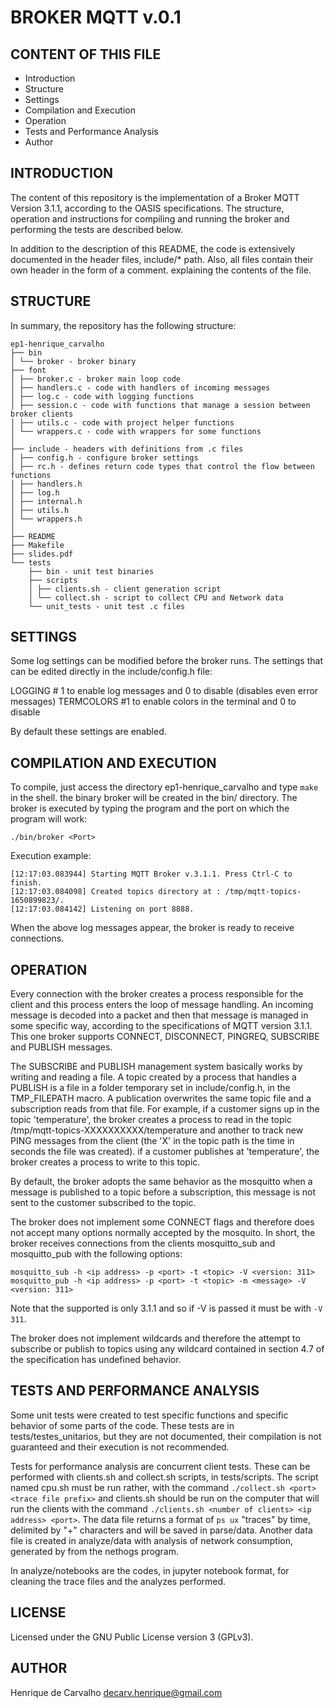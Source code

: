 # BROKER MQTT v.0.1

## CONTENT OF THIS FILE

 * Introduction
 * Structure
 * Settings
 * Compilation and Execution
 * Operation
 * Tests and Performance Analysis
 * Author


## INTRODUCTION

The content of this repository is the implementation of a Broker MQTT Version 3.1.1, according to the
OASIS specifications. The structure, operation and instructions for compiling and running the
broker and performing the tests are described below.

In addition to the description of this README, the code is extensively documented in the header files,
include/* path. Also, all files contain their own header in the form of a comment.
explaining the contents of the file.


## STRUCTURE

In summary, the repository has the following structure:
```
ep1-henrique_carvalho
├── bin
│ └── broker - broker binary
├── font
│ ├── broker.c - broker main loop code
│ ├── handlers.c - code with handlers of incoming messages
│ ├── log.c - code with logging functions
│ ├── session.c - code with functions that manage a session between broker clients
│ ├── utils.c - code with project helper functions
│ └── wrappers.c - code with wrappers for some functions
│
├── include - headers with definitions from .c files
│ ├── config.h - configure broker settings
│ ├── rc.h - defines return code types that control the flow between functions
│ ├── handlers.h
│ ├── log.h
│ ├── internal.h
│ ├── utils.h
│ └── wrappers.h
│
├── README
├── Makefile
├── slides.pdf
└── tests
    ├── bin - unit test binaries
    ├── scripts
    │ ├── clients.sh - client generation script
    │ └── collect.sh - script to collect CPU and Network data
    └── unit_tests - unit test .c files
```

## SETTINGS

Some log settings can be modified before the broker runs. The settings that
can be edited directly in the include/config.h file:

LOGGING # 1 to enable log messages and 0 to disable (disables even
error messages)
TERMCOLORS #1 to enable colors in the terminal and 0 to disable

By default these settings are enabled.


## COMPILATION AND EXECUTION

To compile, just access the directory ep1-henrique_carvalho and type `make` in the shell. the binary
broker will be created in the bin/ directory. The broker is executed by typing the program and the port on which
the program will work:

```
./bin/broker <Port>
```

Execution example:

```user@host $ ./bin/broker 8888
[12:17:03.083944] Starting MQTT Broker v.3.1.1. Press Ctrl-C to finish.
[12:17:03.084098] Created topics directory at : /tmp/mqtt-topics-1650899823/.
[12:17:03.084142] Listening on port 8888.
```

When the above log messages appear, the broker is ready to receive connections.


## OPERATION

Every connection with the broker creates a process responsible for the client and this process enters the loop
of message handling. An incoming message is decoded into a packet and then that message is
managed in some specific way, according to the specifications of MQTT version 3.1.1. This one
broker supports CONNECT, DISCONNECT, PINGREQ, SUBSCRIBE and PUBLISH messages.

The SUBSCRIBE and PUBLISH management system basically works by writing and reading
a file. A topic created by a process that handles a PUBLISH is a file in a folder
temporary set in include/config.h, in the TMP_FILEPATH macro. A publication overwrites the
same topic file and a subscription reads from that file. For example, if a customer signs up
in the topic 'temperature', the broker creates a process to read in the topic
/tmp/mqtt-topics-XXXXXXXXXX/temperature and another to track new PING messages from the client
(the 'X' in the topic path is the time in seconds the file was created). if a customer
publishes at 'temperature', the broker creates a process to write to this topic.

By default, the broker adopts the same behavior as the mosquitto when a message is published to a
topic before a subscription, this message is not sent to the customer subscribed to the topic.

The broker does not implement some CONNECT flags and therefore does not accept many options normally
accepted by the mosquito. In short, the broker receives connections from the clients mosquitto_sub and mosquitto_pub
with the following options:

```
mosquitto_sub -h <ip address> -p <port> -t <topic> -V <version: 311>
mosquitto_pub -h <ip address> -p <port> -t <topic> -m <message> -V <version: 311>
```

Note that the supported <version> is only 3.1.1 and so if -V is passed it must be with
`-V 311`.

The broker does not implement wildcards and therefore the attempt to subscribe or publish to topics
using any wildcard contained in section 4.7 of the specification has undefined behavior.

## TESTS AND PERFORMANCE ANALYSIS

Some unit tests were created to test specific functions and specific behavior
of some parts of the code. These tests are in tests/testes_unitarios, but they are not
documented, their compilation is not guaranteed and their execution is not recommended.

Tests for performance analysis are concurrent client tests. These can be performed
with clients.sh and collect.sh scripts, in tests/scripts. The script named cpu.sh must be run
rather, with the command `./collect.sh <port> <trace file prefix>` and clients.sh should be run
on the computer that will run the clients with the command
`./clients.sh <number of clients> <ip address> <port>`. The data file returns a format
of `ps ux` "traces" by time, delimited by "+" characters and will be saved in parse/data.
Another data file is created in analyze/data with analysis of network consumption, generated by
from the nethogs program.

In analyze/notebooks are the codes, in jupyter notebook format, for cleaning the trace files
and the analyzes performed.


## LICENSE

Licensed under the GNU Public License version 3 (GPLv3).


## AUTHOR

Henrique de Carvalho <decarv.henrique@gmail.com>
